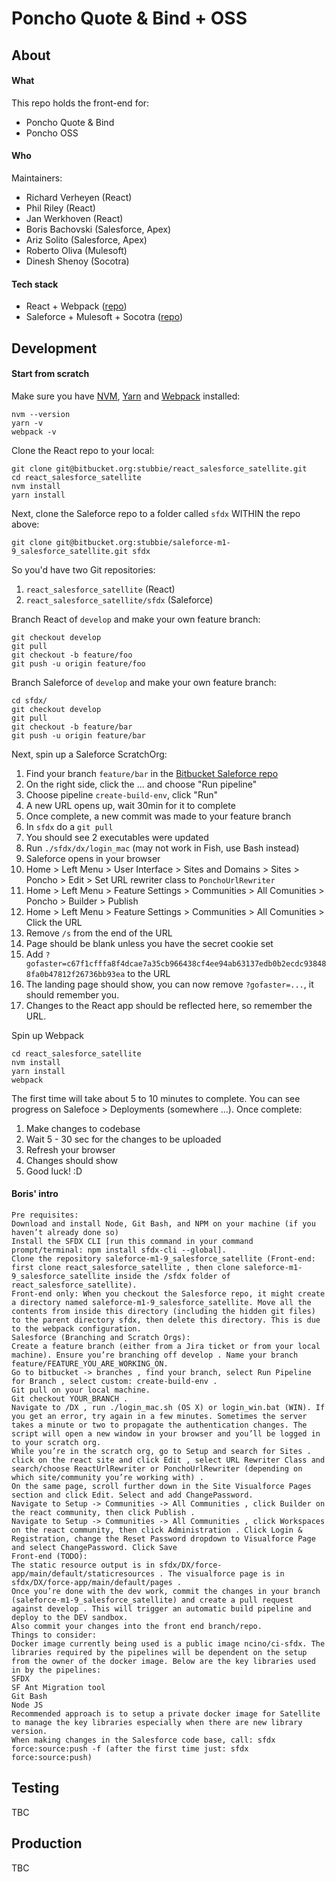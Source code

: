 # Poncho Quote & Bind + OSS

## About

#### What

This repo holds the front-end for:

- Poncho Quote & Bind
- Poncho OSS

#### Who

Maintainers:

- Richard Verheyen (React)
- Phil Riley (React)
- Jan Werkhoven (React)
- Boris Bachovski (Salesforce, Apex)
- Ariz Solito (Salesforce, Apex)
- Roberto Oliva (Mulesoft)
- Dinesh Shenoy (Socotra)

#### Tech stack

- React + Webpack ([repo](https://bitbucket.org/stubbie/react_salesforce_satellite/src/develop/))
- Saleforce + Mulesoft + Socotra ([repo](https://bitbucket.org/stubbie/saleforce-m1-9_salesforce_satellite/src/develop/))

## Development

#### Start from scratch

Make sure you have [NVM](https://github.com/nvm-sh/nvm), [Yarn](https://yarnpkg.com/lang/en/) and [Webpack](https://webpack.js.org/) installed:

```
nvm --version
yarn -v
webpack -v
```

Clone the React repo to your local:

```
git clone git@bitbucket.org:stubbie/react_salesforce_satellite.git
cd react_salesforce_satellite
nvm install
yarn install
```

Next, clone the Saleforce repo to a folder called `sfdx` WITHIN the repo above:

```
git clone git@bitbucket.org:stubbie/saleforce-m1-9_salesforce_satellite.git sfdx
```

So you'd have two Git repositories:

1. `react_salesforce_satellite` (React)
2. `react_salesforce_satellite/sfdx` (Saleforce)

Branch React of `develop` and make your own feature branch:

```
git checkout develop
git pull
git checkout -b feature/foo
git push -u origin feature/foo
```

Branch Saleforce of `develop` and make your own feature branch:

```
cd sfdx/
git checkout develop
git pull
git checkout -b feature/bar
git push -u origin feature/bar
```

Next, spin up a Saleforce ScratchOrg:

1. Find your branch `feature/bar` in the [Bitbucket Saleforce repo](https://bitbucket.org/stubbie/saleforce-m1-9_salesforce_satellite/branches/)
2. On the right side, click the ... and choose "Run pipeline"
3. Choose pipeline `create-build-env`, click "Run"
4. A new URL opens up, wait 30min for it to complete
5. Once complete, a new commit was made to your feature branch
6. In `sfdx` do a `git pull`
7. You should see 2 executables were updated
8. Run `./sfdx/dx/login_mac` (may not work in Fish, use Bash instead)
9. Saleforce opens in your browser
10. Home > Left Menu > User Interface > Sites and Domains > Sites > Poncho > Edit > Set URL rewriter class to `PonchoUrlRewriter`
11. Home > Left Menu > Feature Settings > Communities > All Comunities > Poncho > Builder > Publish
12. Home > Left Menu > Feature Settings > Communities > All Comunities > Click the URL
13. Remove `/s` from the end of the URL
14. Page should be blank unless you have the secret cookie set
15. Add `?gofaster=c67f1cfffa8f4dcae7a35cb966438cf4ee94ab63137edb0b2ecdc938488fa0b47812f26736bb93ea` to the URL
16. The landing page should show, you can now remove `?gofaster=...`, it should remember you.
17. Changes to the React app should be reflected here, so remember the URL.

Spin up Webpack

```
cd react_salesforce_satellite
nvm install
yarn install
webpack
```

The first time will take about 5 to 10 minutes to complete. You can see progress
on Salefoce > Deployments (somewhere ...). Once complete:

1. Make changes to codebase
2. Wait 5 - 30 sec for the changes to be uploaded
3. Refresh your browser
4. Changes should show
5. Good luck! :D

#### Boris' intro

```
Pre requisites:
Download and install Node, Git Bash, and NPM on your machine (if you haven’t already done so)
Install the SFDX CLI [run this command in your command prompt/terminal: npm install sfdx-cli --global].
Clone the repository saleforce-m1-9_salesforce_satellite (Front-end: first clone react_salesforce_satellite , then clone saleforce-m1-9_salesforce_satellite inside the /sfdx folder of react_salesforce_satellite).
Front-end only: When you checkout the Salesforce repo, it might create a directory named saleforce-m1-9_salesforce_satellite. Move all the contents from inside this directory (including the hidden git files) to the parent directory sfdx, then delete this directory. This is due to the webpack configuration.
Salesforce (Branching and Scratch Orgs):
Create a feature branch (either from a Jira ticket or from your local machine). Ensure you’re branching off develop . Name your branch feature/FEATURE_YOU_ARE_WORKING_ON.
Go to bitbucket -> branches , find your branch, select Run Pipeline for Branch , select custom: create-build-env .
Git pull on your local machine.
Git checkout YOUR_BRANCH .
Navigate to /DX , run ./login_mac.sh (OS X) or login_win.bat (WIN). If you get an error, try again in a few minutes. Sometimes the server takes a minute or two to propagate the authentication changes. The script will open a new window in your browser and you’ll be logged in to your scratch org.
While you’re in the scratch org, go to Setup and search for Sites . click on the react site and click Edit , select URL Rewriter Class and search/choose ReactUrlRewriter or PonchoUrlRewriter (depending on which site/community you’re working with) .
On the same page, scroll further down in the Site Visualforce Pages section and click Edit. Select and add ChangePassword.
Navigate to Setup -> Communities -> All Communities , click Builder on the react community, then click Publish .
Navigate to Setup -> Communities -> All Communities , click Workspaces on the react community, then click Administration . Click Login & Registration, change the Reset Password dropdown to Visualforce Page and select ChangePassword. Click Save
Front-end (TODO):
The static resource output is in sfdx/DX/force-app/main/default/staticresources . The visualforce page is in sfdx/DX/force-app/main/default/pages .
Once you’re done with the dev work, commit the changes in your branch (saleforce-m1-9_salesforce_satellite) and create a pull request against develop . This will trigger an automatic build pipeline and deploy to the DEV sandbox.
Also commit your changes into the front end branch/repo.
Things to consider:
Docker image currently being used is a public image ncino/ci-sfdx. The libraries required by the pipelines will be dependent on the setup from the owner of the docker image. Below are the key libraries used in by the pipelines:
SFDX
SF Ant Migration tool
Git Bash
Node JS
Recommended approach is to setup a private docker image for Satellite to manage the key libraries especially when there are new library version.
When making changes in the Salesforce code base, call: sfdx force:source:push -f (after the first time just: sfdx force:source:push)
```

## Testing

TBC

## Production

TBC
